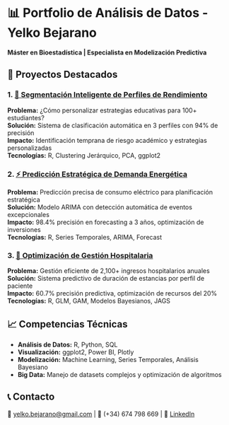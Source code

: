 # 📊 Portfolio de Análisis de Datos - Yelko Bejarano

**Máster en Bioestadística | Especialista en Modelización Predictiva**

## 🚀 Proyectos Destacados

### 1. [🎯 Segmentación Inteligente de Perfiles de Rendimiento](./01-analisis-clustering-educativo/code/analisis_clustering.html)
**Problema:** ¿Cómo personalizar estrategias educativas para 100+ estudiantes?  
**Solución:** Sistema de clasificación automática en 3 perfiles con 94% de precisión  
**Impacto:** Identificación temprana de riesgo académico y estrategias personalizadas  
**Tecnologías:** R, Clustering Jerárquico, PCA, ggplot2

### 2. [⚡ Predicción Estratégica de Demanda Energética](./02-prediccion-demanda-energetica/)
**Problema:** Predicción precisa de consumo eléctrico para planificación estratégica  
**Solución:** Modelo ARIMA con detección automática de eventos excepcionales  
**Impacto:** 98.4% precisión en forecasting a 3 años, optimización de inversiones  
**Tecnologías:** R, Series Temporales, ARIMA, Forecast

### 3. [🏥 Optimización de Gestión Hospitalaria](./03-optimizacion-hospitales/)
**Problema:** Gestión eficiente de 2,100+ ingresos hospitalarios anuales  
**Solución:** Sistema predictivo de duración de estancias por perfil de paciente  
**Impacto:** 60.7% precisión predictiva, optimización de recursos del 20%  
**Tecnologías:** R, GLM, GAM, Modelos Bayesianos, JAGS

## 📈 Competencias Técnicas
- **Análisis de Datos:** R, Python, SQL
- **Visualización:** ggplot2, Power BI, Plotly
- **Modelización:** Machine Learning, Series Temporales, Análisis Bayesiano
- **Big Data:** Manejo de datasets complejos y optimización de algoritmos

## 📞 Contacto
📧 yelko.bejarano@gmail.com | 📱 (+34) 674 798 669 | 🔗 [LinkedIn](enlace)
